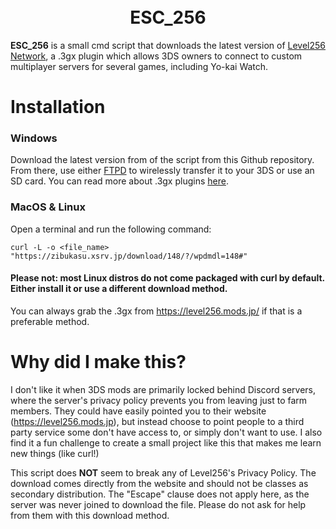 <h1 align="center">
  <br>
  <b>ESC_256</b>
  </br>
</h1>

<b>ESC_256</b> is a small cmd script that downloads the latest version of [Level256 Network](https://level256.mods.jp), a .3gx plugin which allows 
3DS owners to connect to custom multiplayer servers for several games, including Yo-kai Watch. 

# Installation
### Windows 

Download the latest version from of the script from this Github repository. From there, use either [FTPD](https://github.com/mtheall/ftpd) to wirelessly transfer
it to your 3DS or use an SD card. You can read more about .3gx plugins [here](https://wiki.hacks.guide/wiki/3DS:Game_plugins/3GX).

### MacOS & Linux

Open a terminal and run the following command:
```
curl -L -o <file_name> "https://zibukasu.xsrv.jp/download/148/?/wpdmdl=148#"
```
#### Please not: most Linux distros do not come packaged with curl by default. Either install it or use a different download method.
You can always grab the .3gx from https://level256.mods.jp/ if that is a preferable method. 

# Why did I make this?
I don't like it when 3DS mods are primarily locked behind Discord servers, where the server's privacy policy prevents you from leaving just to farm members.
They could have easily pointed you to their website (https://level256.mods.jp), but instead choose to point people to a third party service some don't have
access to, or simply don't want to use.
I also find it a fun challenge to create a small project like this that makes me learn new
things (like curl!)

This script does <b>NOT</b> seem to break any of Level256's Privacy Policy. The download comes directly from the website and should not be classes as secondary 
distribution. The "Escape" clause does not apply here, as the server was never joined to download the file. Please do not ask for help from them with this download method.
